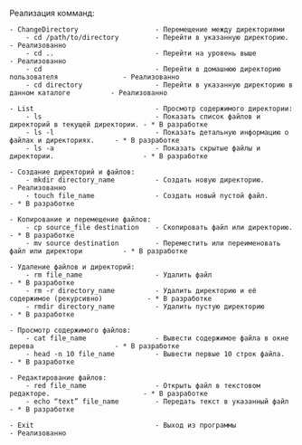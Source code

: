 ﻿Реализация комманд:

	- ChangeDirectory					- Перемещение между директориями
		- cd /path/to/directory			- Перейти в указанную директорию.							- Реализованно
		- cd ..							- Перейти на уровень выше									- Реализованно
		- cd							- Перейти в домашнюю директорию пользователя				- Реализованно
		- cd directory					- Перейти в указанную директорию в данном каталоге			- Реализованно
		
	- List								- Просмотр содержимого директории:
		- ls							- Показать список файлов и директорий в текущей директории.	- * В разработке
		- ls -l							- Показать детальную информацию о файлах и директориях.		- * В разработке
		- ls -a							- Показать скрытые файлы и директории.						- * В разработке

	- Создание директорий и файлов:
		- mkdir directory_name			- Создать новую директорию.									- Реализованно
		- touch file_name				- Создать новый пустой файл.								- * В разработке

	- Копирование и перемещение файлов:
		- cp source_file destination	- Скопировать файл или директорию.							- * В разработке
		- mv source destination			- Переместить или переименовать файл или директори			- * В разработке
	
	- Удаление файлов и директорий:
		- rm file_name					- Удалить файл												- * В разработке
		- rm -r directory_name			- Удалить директорию и её содержимое (рекурсивно)			- * В разработке
		- rmdir directory_name			- Удалить пустую директорию									- * В разработке

	- Просмотр содержимого файлов:
		- cat file_name					- Вывести содержимое файла в окне дерева					- * В разработке
		- head -n 10 file_name			- Вывести первые 10 строк файла.							- * В разработке

	- Редактирование файлов:
		- red file_name					- Открыть файл в текстовом редакторе.						- * В разработке
		- echo “text” file_name			- Передать текст в указанный файл							- * В разработке

	- Exit								- Выход из программы										- Реализованно

